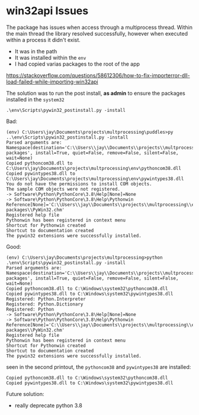 # win32api Issues

The package has issues when access through a multiprocess thread. Within the main thread the library resolved successfully, however when executed within a process it didn't exist.

+ It was in the path
+ It was installed within the `env`
+ I had copied varias packages to the root of the app


https://stackoverflow.com/questions/58612306/how-to-fix-importerror-dll-load-failed-while-importing-win32api

The solution was to run the post install, **as admin** to ensure the packages installed in the `system32`

    .\env\Scripts\pywin32_postinstall.py -install



Bad:

    (env) C:\Users\jay\Documents\projects\multprocessing\puddles>py ..\env\Scripts\pywin32_postinstall.py -install
    Parsed arguments are: Namespace(destination='C:\\Users\\jay\\Documents\\projects\\multprocessing\\env\\Lib\\site-packages', install=True, quiet=False, remove=False, silent=False, wait=None)
    Copied pythoncom38.dll to C:\Users\jay\Documents\projects\multprocessing\env\pythoncom38.dll
    Copied pywintypes38.dll to C:\Users\jay\Documents\projects\multprocessing\env\pywintypes38.dll
    You do not have the permissions to install COM objects.
    The sample COM objects were not registered.
    -> Software\Python\PythonCore\3.8\Help[None]=None
    -> Software\Python\PythonCore\3.8\Help\Pythonwin Reference[None]='C:\\Users\\jay\\Documents\\projects\\multprocessing\\env\\Lib\\site-packages\\PyWin32.chm'
    Registered help file
    Pythonwin has been registered in context menu
    Shortcut for Pythonwin created
    Shortcut to documentation created
    The pywin32 extensions were successfully installed.


Good:


    (env) C:\Users\jay\Documents\projects\multprocessing>python .\env\Scripts\pywin32_postinstall.py -install
    Parsed arguments are: Namespace(destination='C:\\Users\\jay\\Documents\\projects\\multprocessing\\env\\Lib\\site-packages', install=True, quiet=False, remove=False, silent=False, wait=None)
    Copied pythoncom38.dll to C:\Windows\system32\pythoncom38.dll
    Copied pywintypes38.dll to C:\Windows\system32\pywintypes38.dll
    Registered: Python.Interpreter
    Registered: Python.Dictionary
    Registered: Python
    -> Software\Python\PythonCore\3.8\Help[None]=None
    -> Software\Python\PythonCore\3.8\Help\Pythonwin Reference[None]='C:\\Users\\jay\\Documents\\projects\\multprocessing\\env\\Lib\\site-packages\\PyWin32.chm'
    Registered help file
    Pythonwin has been registered in context menu
    Shortcut for Pythonwin created
    Shortcut to documentation created
    The pywin32 extensions were successfully installed.


seen in the second printout, the `pythoncom38` and `pywintypes38` are installed:

    Copied pythoncom38.dll to C:\Windows\system32\pythoncom38.dll
    Copied pywintypes38.dll to C:\Windows\system32\pywintypes38.dll


Future solution:

+ really deprecate python 3.8
